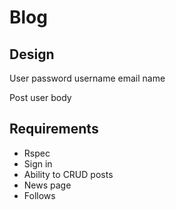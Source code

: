 # Blog

## Design

User
  password
  username
  email
  name

Post
  user
  body


## Requirements

- Rspec
- Sign in
- Ability to CRUD posts
- News page
- Follows
